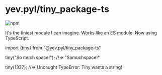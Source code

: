 # yev.pyl/tiny_package-ts

![npm](https://img.shields.io/npm/v/@yev.pyl/tiny_package-ts)

It's the tiniest module I can imagine. Works like an ES module. Now using TypeScript. 

import {tiny} from "@yev.pyl/tiny_package-ts"

tiny("So much space!");
//=> "Somuchspace!"

tiny(1337);
//=> Uncaught TypeError: Tiny wants a string!
